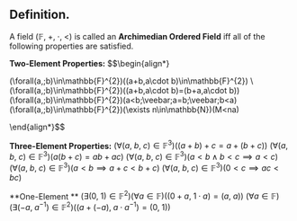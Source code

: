 
## Definition.

A field $(\mathbb{F},\;+,\;\cdot,\;<)$ is called an **Archimedian Ordered Field** iff all of the following properties are satisfied.

**Two-Element Properties:**
$$\begin{align*}

(\forall(a,\;b)\in\mathbb{F}^{2})((a+b,a\cdot b)\in\mathbb{F}^{2})
\\(\forall(a,\;b)\in\mathbb{F}^{2})((a+b,a\cdot b)=(b+a,a\cdot b))
(\forall(a,\;b)\in\mathbb{F}^{2})(a<b\;\veebar\;a=b\;\veebar\;b<a)
(\forall(a,\;b)\in\mathbb{F}^{2})(\exists n\in\mathbb{N})(M<na)

\end{align*}$$

**Three-Element Properties:**
$(\forall(a,\;b,\;c)\in\mathbb{F}^{3})((a+b)+c=a+(b+c))$
$(\forall(a,\;b,\;c)\in\mathbb{F}^{3})(a(b+c)=ab+ac)$
$(\forall(a,\;b,\;c)\in\mathbb{F}^{3})(a<b\;\wedge\;b<c\implies a<c)$
$(\forall(a,\;b,\;c)\in\mathbb{F}^{3})(a<b\implies a+c<b+c)$
$(\forall(a,\;b,\;c)\in\mathbb{F}^{3})(0<c\implies ac<bc)$

**One-Element **
$(\exists(0,\;1)\in\mathbb{F}^{2})(\forall a\in\mathbb{F})((0+a,\;1\cdot a)=(a,\;a))$
$(\forall a\in\mathbb{F})(\exists(-a,\;a^{-1})\in\mathbb{F}^{2})((a+(-a),\;a\cdot a^{-1})=(0,\;1))$
 
